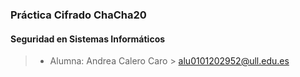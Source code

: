 ### Práctica Cifrado ChaCha20

#### Seguridad en Sistemas Informáticos

> - Alumna: Andrea Calero Caro > alu0101202952@ull.edu.es